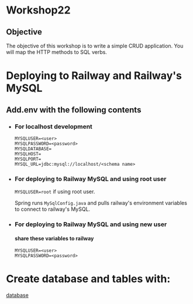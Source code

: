 # Workshop22

## Objective
The objective of this workshop is to write a simple CRUD application. You will map the HTTP methods to SQL verbs.


# Deploying to Railway and Railway's MySQL


## Add.env with the following contents
- ### For localhost development
    ```
    MYSQLUSER=<user>
    MYSQLPASSWORD=<password>
    MYSQLDATABASE=
    MYSQLHOST=
    MYSQLPORT=
    MYSQL_URL=jdbc:mysql://localhost/<schema name>
    ```
- ### For deploying to Railway MySQL and using root user
    `MYSQLUSER=root` if using root user.

    Spring runs `MySqlConfig.java` and pulls railway's environment variables to connect to railway's MySQL.

- ### For deploying to Railway MySQL and using new user
    #### share these variables to railway
    ```
    MYSQLUSER=<user>
    MYSQLPASSWORD=<password>
    ```

# Create database and tables with:
[database](src/main/java/sg/edu/nus/iss/workshop22/database)